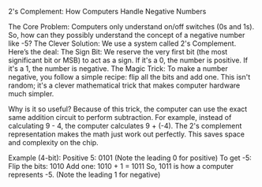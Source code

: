 2's Complement: How Computers Handle Negative Numbers

The Core Problem: Computers only understand on/off switches (0s and 1s). So, how can they possibly understand the concept of a negative number like -5?
The Clever Solution: We use a system called 2's Complement. Here’s the deal:
The Sign Bit: We reserve the very first bit (the most significant bit or MSB) to act as a sign. If it's a 0, the number is positive. If it's a 1, the number is negative.
The Magic Trick: To make a number negative, you follow a simple recipe: flip all the bits and add one. This isn't random; it's a clever mathematical trick that makes computer hardware much simpler.

Why is it so useful?
Because of this trick, the computer can use the exact same addition circuit to perform subtraction. For example, instead of calculating 9 - 4, the computer calculates 9 + (-4). The 2's complement representation makes the math just work out perfectly. This saves space and complexity on the chip.

Example (4-bit):
Positive 5: 0101 (Note the leading 0 for positive)
To get -5:
Flip the bits: 1010
Add one: 1010 + 1 = 1011
So, 1011 is how a computer represents -5. (Note the leading 1 for negative)
